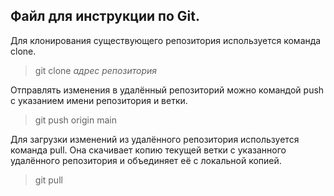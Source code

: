 ## Файл для инструкции по Git.

Для клонирования существующего репозитория используется команда clone.

> git clone *адрес репозитория*

Отправлять изменения в удалённый репозиторий можно командой push с указанием имени репозитория и ветки.

> git push origin main


Для загрузки изменений из удалённого репозитория используется команда pull. Она скачивает копию текущей ветки с указанного удалённого репозитория и объединяет её с локальной копией.

> git pull